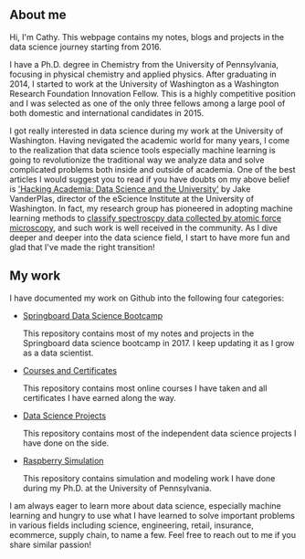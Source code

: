 ## About me
Hi, I'm Cathy. This webpage contains my notes, blogs and projects in the data science journey starting from 2016.

I have a Ph.D. degree in Chemistry from the University of Pennsylvania, focusing in physical chemistry and applied physics. After graduating in 2014, I started to work at the University of Washington as a Washington Research Foundation Innovation Fellow. This is a highly competitive position and I was selected as one of the only three fellows among a large pool of both domestic and international candidates in 2015.

I got really interested in data science during my work at the University of Washington. Having nevigated the academic world for many years, I come to the realization that data science tools especially machine learning is going to revolutionize the traditional way we analyze data and solve complicated problems both inside and outside of academia. One of the best articles I would suggest you to read if you have doubts on my above belief is ['Hacking Academia: Data Science and the University'](https://jakevdp.github.io/blog/2014/08/22/hacking-academia/) by Jake VanderPlas, director of the eScience Institute at the University of Washington. In fact, my research group has pioneered in adopting machine learning methods to [classify spectroscpy data collected by atomic force microscopy](https://pubs.acs.org/doi/abs/10.1021/acs.jcim.5b00722), and such work is well received in the community. As I dive deeper and deeper into the data science field, I start to have more fun and glad that I've made the right transition! 

## My work
I have documented my work on Github into the following four categories:

- [Springboard Data Science Bootcamp](https://github.com/CathyQian/Springboard_Data_Science)
  
  This repository contains most of my notes and projects in the Springboard data science bootcamp in 2017. I keep updating it as I grow 
  as a data scientist.
  
- [Courses and Certificates](https://github.com/CathyQian/Courses_and_Certificates)
  
  This repository contains most online courses I have taken and all certificates I have earned along the way.
  
- [Data Science Projects](https://github.com/CathyQian/Data_Science_Projects)
  
  This repository contains most of the independent data science projects I have done on the side.
  
- [Raspberry Simulation](https://github.com/CathyQian/Raspberry_Simulation)
  
  This repository contains simulation and modeling work I have done during my Ph.D. at the University of Pennsylvania.

I am always eager to learn more about data science, especially machine learning and hungry to use what I have learned to solve important problems in various fields including science, engineering, retail, insurance, ecommerce, supply chain, to name a few. Feel free to reach out to me if you share similar passion!
